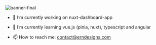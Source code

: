 ![banner-final](https://user-images.githubusercontent.com/63167644/185957597-d1107ac5-22cf-471c-a52a-7d27be1dc791.png)




- 🔭 I’m currently working on nuxt-dashboard-app
- 🌱 I’m currently learning vue.js (pinia, nuxt), typescript and angular

- 📫 How to reach me: contact@erndesigns.com 
